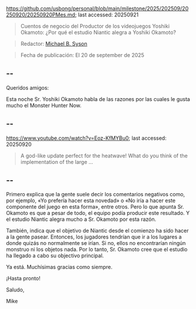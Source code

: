 https://github.com/usbong/personal/blob/main/milestone/2025/202509/20250920/20250920PMes.md; last accessed: 20250921

> Cuentos de negocio del Productor de los videojuegos Yoshiki Okamoto: ¿Por qué el estudio Niantic alegra a Yoshiki Okamoto?

> Redactor: [Michael B. Syson](https://www.linkedin.com/in/michaelsyson/)

> Fecha de publicación: El 20 de september de 2025

## --

Queridos amigos:

Esta noche Sr. Yoshiki Okamoto habla de las razones por las cuales le gusta mucho el Monster Hunter Now.

## --

https://www.youtube.com/watch?v=Eoz-KfMYBu0; last accessed: 20250920

> A god-like update perfect for the heatwave! What do you think of the implementation of the large ...

## --

Primero explica que la gente suele decir los comentarios negativos como, por ejemplo, «Yo prefería hacer esta novedad» o «No iría a hacer este componente del juego en esta forma», entre otros. Pero lo que apunta Sr. Okamoto es que a pesar de todo, el equipo podía producir este resultado. Y el estudio Niantic alegra mucho a Sr. Okamoto por esta razón.

También, indica que el objetivo de Niantic desde el comienzo ha sido hacer a la gente pasear. Entonces, los jugadores tendrían que ir a los lugares a donde quizás no normalmente se irían. Si no, ellos no encontrarían ningún monstruo ni los objetos nada. Por lo tanto, Sr. Okamoto cree que el estudio ha llegado a cabo su objectivo principal.

Ya está. Muchísimas gracias como siempre.

¡Hasta pronto!

Saludo,

Mike